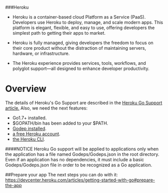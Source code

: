 ###Heroku

- Heroku is a container-based cloud Platform as a Service (PaaS). Developers use Heroku to deploy, manage, and scale modern apps. This platform is elegant, flexible, and easy to use, offering developers the simplest path to getting their apps to market.

- Heroku is fully managed, giving developers the freedom to focus on their core product without the distraction of maintaining servers, hardware, or infrastructure. 
- The Heroku experience provides services, tools, workflows, and polyglot support—all designed to enhance developer productivity.

# Overview

The details of Heroku's Go Support are described in the [Heroku Go Support article.](https://devcenter.heroku.com/articles/go-support "Heroku Go Support article.")
Also, we need the next features:
- Go1.7+ installed.
- $GOPATH/bin has been added to your $PATH.
- [Godep installed](https://github.com/tools/godep "Godep installed").
- [a free Heroku account](https://signup.heroku.com/ "a free Heroku account").
- [the Heroku CLI](https://devcenter.heroku.com/articles/heroku-cli "the Heroku CLI").

####NOTICE 
Heroku Go support will be applied to applications only when the application has a file named Godeps/Godeps.json in the root directory. Even if an application has no dependencies, it must include a basic Godeps/Godeps.json file in order to be recognized as a Go application.

##Prepare your app
The next steps you can do with it:
https://devcenter.heroku.com/articles/getting-started-with-go#prepare-the-app
